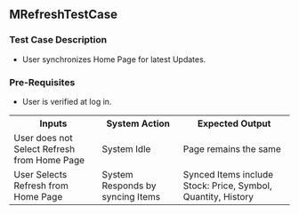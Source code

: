 ## MRefreshTestCase

### Test Case Description
* User synchronizes Home Page for latest Updates. 

### Pre-Requisites
* User is verified at log in.

<table>
	<tr>
		<th>Inputs</th>
		<th>System Action</th>
		<th>Expected Output</th>
	</tr>
	<tr>
		<td>User does not Select Refresh from Home Page</td>
		<td>System Idle</td>
		<td>Page remains the same</td>
	</tr>
	<tr>
		<td>User Selects Refresh from Home Page</td>
		<td>System Responds by syncing Items</td>
		<td>Synced Items include Stock: Price, Symbol, Quantity, History</td>
	</tr>
	
</table>
